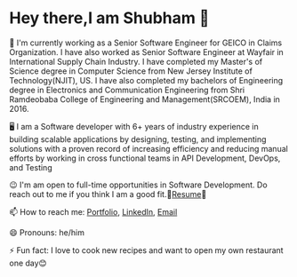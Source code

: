 # Hey there,I am Shubham 👋

🔭 I'm currently working as a Senior Software Engineer for GEICO in Claims Organization. I have also worked as Senior Software Engineer at Wayfair in International Supply Chain Industry. I have completed my Master's of Science degree in Computer Science from New Jersey Institute of Technology(NJIT), US. I have also completed my bachelors of Engineering degree in Electronics and Communication Engineering from Shri Ramdeobaba College of Engineering and Management(SRCOEM), India in 2016.

🖥 I am a Software developer with 6+ years of industry experience in building scalable applications by designing, testing, and implementing solutions with a proven record of increasing efficiency and reducing manual efforts by working in cross functional teams in API Development, DevOps, and Testing

😉 I'm am open to full-time opportunities in Software Development. Do reach out to me if you think I am a good fit.🤜[Resume](https://shubham-agarwal.com/resume/)🤛

📫 How to reach me: [Portfolio](https://www.shubham-agarwal.com/), [LinkedIn](https://www.linkedin.com/in/shubhamagarwal2425/), [Email](mailto:shubham.agarwal3009@gmal.com)

😄 Pronouns: he/him

⚡ Fun fact: I love to cook new recipes and want to open my own restaurant one day😊
